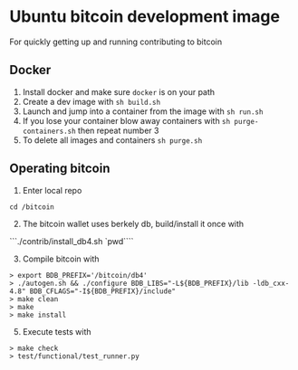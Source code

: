 # Ubuntu bitcoin development image

For quickly getting up and running contributing to bitcoin

## Docker

1) Install docker and make sure ```docker``` is on your path
2) Create a dev image with ```sh build.sh```
3) Launch and jump into a container from the image with ```sh run.sh```
4) If you lose your container blow away containers with ```sh purge-containers.sh``` then repeat number 3
5) To delete all images and containers ```sh purge.sh```

## Operating bitcoin

1) Enter local repo

```cd /bitcoin```

2) The bitcoin wallet uses berkely db, build/install it once with

```./contrib/install_db4.sh `pwd````

3) Compile bitcoin with

```
> export BDB_PREFIX='/bitcoin/db4'
> ./autogen.sh && ./configure BDB_LIBS="-L${BDB_PREFIX}/lib -ldb_cxx-4.8" BDB_CFLAGS="-I${BDB_PREFIX}/include"
> make clean
> make
> make install
```

5) Execute tests with

```
> make check
> test/functional/test_runner.py
```

